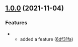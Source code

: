 ## [1.0.0](https://github.com/katzefudder/semantic_release_github_action/compare/...1.0.0) (2021-11-04)


### Features

* * added a feature ([6df31fa](https://github.com/katzefudder/semantic_release_github_action/commit/6df31fae3741bc2b89ced48d183c78aff80a8517))
